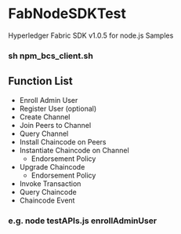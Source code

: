 # FabNodeSDKTest
Hyperledger Fabric SDK v1.0.5 for node.js Samples

### sh npm_bcs_client.sh

## Function List
  - Enroll Admin User
  - Register User (optional)
  - Create Channel
  - Join Peers to Channel
  - Query Channel
  - Install Chaincode on Peers
  - Instantiate Chaincode on Channel
     - Endorsement Policy
  -	Upgrade Chaincode
     - Endorsement Policy
  -	Invoke Transaction 
  -	Query Chaincode
  - Chaincode Event

### e.g. node testAPIs.js enrollAdminUser
